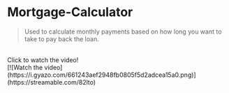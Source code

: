 # Mortgage-Calculator
> Used to calculate monthly payments based on how long you want to take to pay back the loan. <br/>
</br>
Click to watch the video!
</br>
[![Watch the video](https://i.gyazo.com/661243aef2948fb0805f5d2adcea15a0.png)](https://streamable.com/82lto)
<br/>
